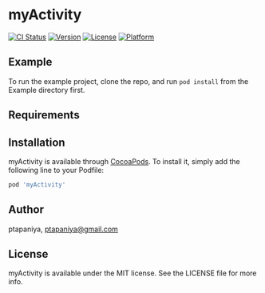# myActivity

[![CI Status](http://img.shields.io/travis/ptapaniya/myActivity.svg?style=flat)](https://travis-ci.org/ptapaniya/myActivity)
[![Version](https://img.shields.io/cocoapods/v/myActivity.svg?style=flat)](http://cocoapods.org/pods/myActivity)
[![License](https://img.shields.io/cocoapods/l/myActivity.svg?style=flat)](http://cocoapods.org/pods/myActivity)
[![Platform](https://img.shields.io/cocoapods/p/myActivity.svg?style=flat)](http://cocoapods.org/pods/myActivity)

## Example

To run the example project, clone the repo, and run `pod install` from the Example directory first.

## Requirements

## Installation

myActivity is available through [CocoaPods](http://cocoapods.org). To install
it, simply add the following line to your Podfile:

```ruby
pod 'myActivity'
```

## Author

ptapaniya, ptapaniya@gmail.com

## License

myActivity is available under the MIT license. See the LICENSE file for more info.
